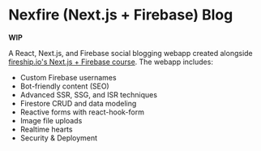 # Nexfire (Next.js + Firebase) Blog

**WIP**

A React, Next.js, and Firebase social blogging webapp created alongside [fireship.io's Next.js + Firebase course](https://fireship.io/courses/react-next-firebase/). The webapp includes:

- Custom Firebase usernames
- Bot-friendly content (SEO)
- Advanced SSR, SSG, and ISR techniques
- Firestore CRUD and data modeling
- Reactive forms with react-hook-form
- Image file uploads
- Realtime hearts
- Security & Deployment